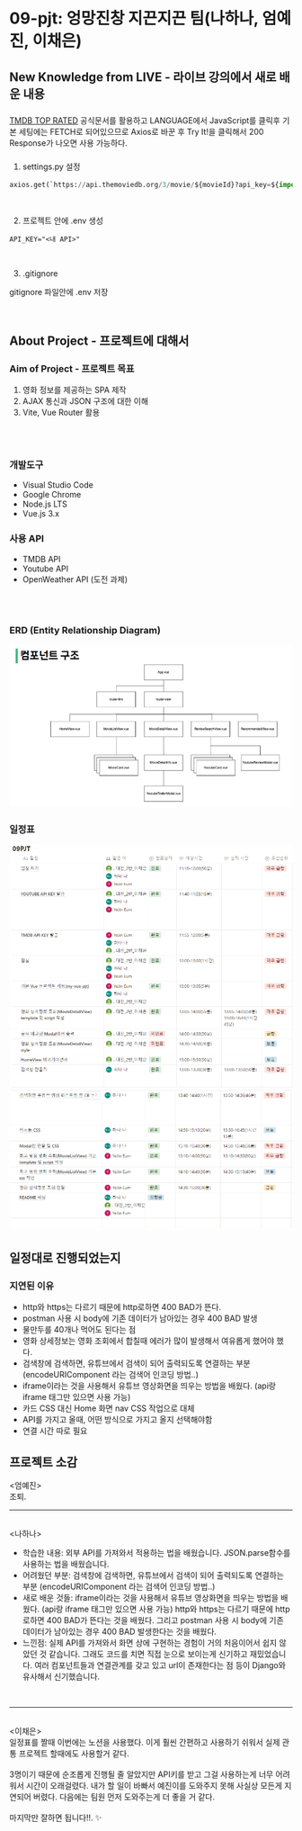 # 09-pjt: 엉망진창 지끈지끈 팀(나하나, 엄예진, 이채은)



## New Knowledge from LIVE - 라이브 강의에서 새로 배운 내용

###

[TMDB TOP RATED](https://developer.themoviedb.org/reference/movie-top-rated-list)
공식문서를 활용하고 LANGUAGE에서 JavaScript를 클릭후 기본 세팅에는 FETCH로 되어있으므로 Axios로 바꾼 후 Try It!을 클릭해서 200 Response가 나오면 사용 가능하다.

###   

1. settings.py 설정  
  
```python 
axios.get(`https://api.themoviedb.org/3/movie/${movieId}?api_key=${import.meta.env.VITE_TMDB_API_KEY}`
```

<br>

2. 프로젝트 안에 .env 생성  

```
API_KEY="<내 API>"
```

<br>

3. .gitignore  
  
gitignore 파일안에 .env 저장


<br>

## About Project - 프로젝트에 대해서  

  
### Aim of Project - 프로젝트 목표  
  
1. 영화 정보를 제공하는 SPA 제작  
2. AJAX 통신과 JSON 구조에 대한 이해
3. Vite, Vue Router 활용 
  

<br>
<br>



### 개발도구  
- Visual Studio Code  
- Google Chrome  
- Node.js LTS
- Vue.js 3.x


### 사용 API 
- TMDB API 
- Youtube API 
- OpenWeather API (도전 과제)

<br>
<br>

  
### ERD (Entity Relationship Diagram)  
  
<img src="./markdown_images/strucutre.PNG">

<br> 

### 일정표  

<img src="./markdown_images/11.PNG">
<img src="./markdown_images/22.PNG">

<br> 

## 일정대로 진행되었는지
### 지연된 이유
- http와 https는 다르기 때문에 http로하면 400 BAD가 뜬다.
- postman 사용 시 body에 기존 데이터가 남아있는 경우 400 BAD 발생 
- 물만두를 40개나 먹어도 된다는 점
- 영화 상세정보는 영화 조회에서 합칠때 에러가 많이 발생해서 여유롭게 했어야 했다.
- 검색창에 검색하면, 유튜브에서 검색이 되어 출력되도록 연결하는 부분 (encodeURIComponent 라는 검색어 인코딩 방법..)
- iframe이라는 것을 사용해서 유튜브 영상화면을 띄우는 방법을 배웠다. (api랑 iframe 태그만 있으면 사용 가능)
- 카드 CSS 대신 Home 화면 nav CSS 작업으로 대체
- API를 가지고 올때, 어떤 방식으로 가지고 올지 선택해야함
- 연결 시간 따로 필요

## 프로젝트 소감

<엄예진><br>
조퇴.
<br>
<hr>
<br>
<나하나>
<br>

- 학습한 내용: 외부 API를 가져와서 적용하는 법을 배웠습니다. JSON.parse함수를 사용하는 법을 배웠습니다.
- 어려웠던 부분: 검색창에 검색하면, 유튜브에서 검색이 되어 출력되도록 연결하는 부분 (encodeURIComponent 라는 검색어 인코딩 방법..)
- 새로 배운 것들: iframe이라는 것을 사용해서 유튜브 영상화면을 띄우는 방법을 배웠다. (api랑 iframe 태그만 있으면 사용 가능) http와 https는 다르기 때문에 http로하면 400 BAD가 뜬다는 것을 배웠다. 그리고 postman 사용 시 body에 기존 데이터가 남아있는 경우 400 BAD 발생한다는 것을 배웠다.
- 느낀점: 실제 API를 가져와서 화면 상에 구현하는 경험이 거의 처음이어서 쉽지 않았던 것 같습니다. 그래도 코드를 치면 직접 눈으로 보이는게 신기하고 재밌었습니다. 여러 컴포넌트들과 연결관계를 갖고 있고 url이 존재한다는 점 등이 Django와 유사해서 신기했습니다.<br>
<br>
<hr>
<br>
<이채은><br>  
일정표를 짤때 이번에는 노션을 사용했다. 이게 훨씬 간편하고 사용하기 쉬워서 실제 관통 프로젝트 할때에도 사용할거 같다.<br>
<br>  
3명이기 때문에 순조롭게 진행될 줄 알았지만 API키를 받고 그걸 사용하는게 너무 어려워서 시간이 오래걸렸다. 내가 할 일이 바빠서 예진이를 도와주지 못해 사실상 모든게 지연되어 버렸다. 다음에는 팀원 먼저 도와주는게 더 좋을 거 같다.<br>

<br>  
마지막만 잘하면 됩니다!!. ✨